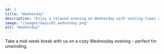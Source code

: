 ```yaml
---
id: 1
title: "Wednesday"
description: "Enjoy a relaxed evening on Wednesday with seating times at 5:00 PM and 7:00 PM."
image: "/images/days/03_wednesday.png"
alt: "Wednesday"
---
```


Take a mid-week break with us on a cozy Wednesday evening – perfect for unwinding.
